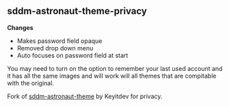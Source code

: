 <!DOCTYPE html>
<html lang="en">
<head>
    <meta charset="UTF-8">
    <meta name="viewport" content="width=device-width, initial-scale=1.0">
</head>
<body>
    <h2><b>    sddm-astronaut-theme-privacy</b></h2> 
    <p><b>Changes</b></p>
    <ul>
        <li>Makes password field opaque</li>
        <li>Removed drop down menu</li>
        <li>Auto focuses on password field at start</li>
    </ul>
    <p>You may need to turn on the option to remember your last used account and it has all the same images and will work will all themes that are compitable with the original.</p>
    <footer>
        <p>Fork of <a href="https://github.com/Keyitdev/sddm-astronaut-theme" target="_blank">sddm-astronaut-theme</a> by Keyitdev for privacy.</p>
    </footer>
</body>
</html>
